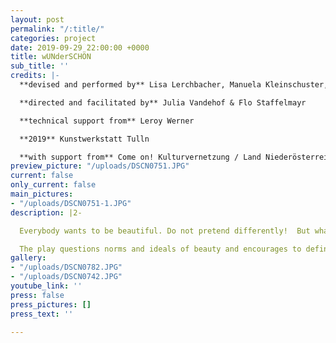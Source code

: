 ```yaml
---
layout: post
permalink: "/:title/"
categories: project
date: 2019-09-29 22:00:00 +0000
title: wUNderSCHÖN
sub_title: ''
credits: |-
  **devised and performed by** Lisa Lerchbacher, Manuela Kleinschuster, Sara Schmiedl, Helene Sorger, Ghwyne Vizvary

  **directed and facilitated by** Julia Vandehof & Flo Staffelmayr

  **technical support from** Leroy Werner

  **2019** Kunstwerkstatt Tulln

  **with support from** Come on! Kulturvernetzung / Land Niederösterreich
preview_picture: "/uploads/DSCN0751.JPG"
current: false
only_current: false
main_pictures:
- "/uploads/DSCN0751-1.JPG"
description: |2-

  Everybody wants to be beautiful. Do not pretend differently!  But what is beautiful? And who defines it? Long or short hair? Big or small tits? Muscles? Tall or small? Will there only be  10 types of models that are defined beautiful? Would you have a beauty surgery? And would you really be more beautiful after?

  The play questions norms and ideals of beauty and encourages to define it yourself.
gallery:
- "/uploads/DSCN0782.JPG"
- "/uploads/DSCN0742.JPG"
youtube_link: ''
press: false
press_pictures: []
press_text: ''

---
```

